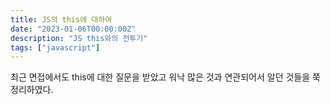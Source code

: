 ```yaml
---
title: JS의 this에 대하여
date: "2023-01-06T00:00:00Z"
description: "JS this와의 전투기"
tags: ["javascript"]
---
```


최근 면접에서도 this에 대한 질문을 받았고 워낙 많은 것과 연관되어서 알던 것들을 쭉 정리하였다.
